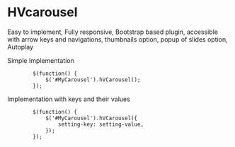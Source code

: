# HVcarousel
Easy to implement, Fully responsive, Bootstrap based plugin, accessible with arrow keys and navigations, thumbnails option, popup of slides option, Autoplay

Simple Implementation

            $(function() {
                $('#MyCarousel').hVCarousel();
            });
            
Implementation with keys and their values

            $(function() {
                $('#MyCarousel').hVCarousel({
                    setting-key: setting-value,
                });
            });
            

